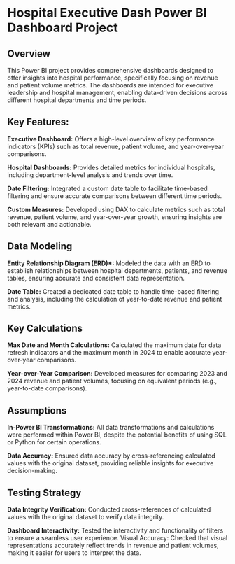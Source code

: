 # Hospital Executive Dash Power BI Dashboard Project

## Overview

This Power BI project provides comprehensive dashboards designed to offer insights into hospital performance, specifically focusing on revenue and patient volume metrics. The dashboards are intended for executive leadership and hospital management, enabling data-driven decisions across different hospital departments and time periods.

## Key Features:

**Executive Dashboard:** Offers a high-level overview of key performance indicators (KPIs) such as total revenue, patient volume, and year-over-year comparisons.

**Hospital Dashboards:** Provides detailed metrics for individual hospitals, including department-level analysis and trends over time.

**Date Filtering:** Integrated a custom date table to facilitate time-based filtering and ensure accurate comparisons between different time periods.

**Custom Measures:** Developed using DAX to calculate metrics such as total revenue, patient volume, and year-over-year growth, ensuring insights are both relevant and actionable.

## Data Modeling

**Entity Relationship Diagram (ERD)*:** Modeled the data with an ERD to establish relationships between hospital departments, patients, and revenue tables, ensuring accurate and consistent data representation.

**Date Table:** Created a dedicated date table to handle time-based filtering and analysis, including the calculation of year-to-date revenue and patient metrics.

## Key Calculations

**Max Date and Month Calculations:** Calculated the maximum date for data refresh indicators and the maximum month in 2024 to enable accurate year-over-year comparisons.

**Year-over-Year Comparison:** Developed measures for comparing 2023 and 2024 revenue and patient volumes, focusing on equivalent periods (e.g., year-to-date comparisons).

## Assumptions

**In-Power BI Transformations:** All data transformations and calculations were performed within Power BI, despite the potential benefits of using SQL or Python for certain operations.

**Data Accuracy:** Ensured data accuracy by cross-referencing calculated values with the original dataset, providing reliable insights for executive decision-making.

## Testing Strategy

**Data Integrity Verification:** Conducted cross-references of calculated values with the original dataset to verify data integrity.

**Dashboard Interactivity:** Tested the interactivity and functionality of filters to ensure a seamless user experience.
Visual Accuracy: Checked that visual representations accurately reflect trends in revenue and patient volumes, making it easier for users to interpret the data.

